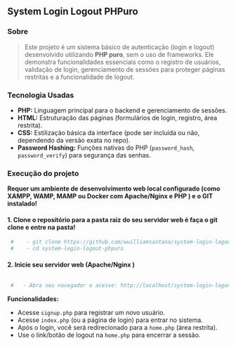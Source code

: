 ## System Login Logout PHPuro


### Sobre

> Este projeto é um sistema básico de autenticação (login e logout) desenvolvido utilizando **PHP puro**, sem o uso de frameworks. Ele demonstra funcionalidades essenciais como o registro de usuários, validação de login, gerenciamento de sessões para proteger páginas restritas e a funcionalidade de logout.


### Tecnologia Usadas

* **PHP:** Linguagem principal para o backend e gerenciamento de sessões.
* **HTML:** Estruturação das páginas (formulários de login, registro, área restrita).
* **CSS:** Estilização básica da interface (pode ser incluída ou não, dependendo da versão exata no repo).
* **Password Hashing:** Funções nativas do PHP (`password_hash`, `password_verify`) para segurança das senhas.


### Execução do projeto

**Requer um ambiente de desenvolvimento web local configurado (como XAMPP, WAMP, MAMP ou Docker com Apache/Nginx e PHP ) e o GIT instalado!**

 #### 1. Clone o repositório para a pasta raiz do seu servidor web  é faça o git clone e entre na pasta!
~~~bash
 #    - git clone https://github.com/wwilliamsantana/system-login-logout-phpuro.git
 #    - cd system-login-logout-phpuro
~~~

 #### 2. Inicie seu servidor web (Apache/Nginx )
~~~bash

 #   - Abra seu navegador e acesse: http://localhost/system-login-logout-phpuro/ (ou o caminho correspondente no seu servidor local)
~~~

**Funcionalidades:**

* Acesse `signup.php` para registrar um novo usuário.
* Acesse `index.php` (ou a página de login) para entrar no sistema.
* Após o login, você será redirecionado para a `home.php` (área restrita).
* Use o link/botão de logout na `home.php` para encerrar a sessão.
